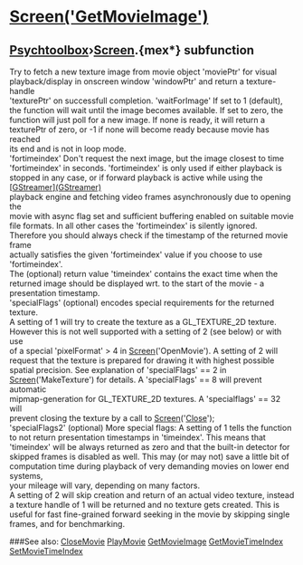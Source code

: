 # [Screen('GetMovieImage')](Screen-GetMovieImage) 
## [Psychtoolbox](Pyschtoolbox)&#8250;[Screen](Screen).{mex*} subfunction


Try to fetch a new texture image from movie object 'moviePtr' for visual  
playback/display in onscreen window 'windowPtr' and return a texture-handle  
'texturePtr' on successfull completion. 'waitForImage' If set to 1 (default),  
the function will wait until the image becomes available. If set to zero, the  
function will just poll for a new image. If none is ready, it will return a  
texturePtr of zero, or -1 if none will become ready because movie has reached  
its end and is not in loop mode.  
'fortimeindex' Don't request the next image, but the image closest to time  
'fortimeindex' in seconds. 'fortimeindex' is only used if either playback is  
stopped in any case, or if forward playback is active while using the [[GStreamer](GStreamer)][(GStreamer)]((GStreamer))  
playback engine and fetching video frames asynchronously due to opening the  
movie with async flag set and sufficient buffering enabled on suitable movie  
file formats. In all other cases the 'fortimeindex' is silently ignored.  
Therefore you should always check if the timestamp of the returned movie frame  
actually satisfies the given 'fortimeindex' value if you choose to use  
'fortimeindex'.  
The (optional) return value 'timeindex' contains the exact time when the  
returned image should be displayed wrt. to the start of the movie - a  
presentation timestamp.   
'specialFlags' (optional) encodes special requirements for the returned texture.  
A setting of 1 will try to create the texture as a GL\_TEXTURE\_2D texture.  
However this is not well supported with a setting of 2 (see below) or with use  
of a special 'pixelFormat' \> 4 in [Screen](Screen)('OpenMovie'). A setting of 2 will  
request that the texture is prepared for drawing it with highest possible  
spatial precision. See explanation of 'specialFlags' == 2 in  
[Screen](Screen)('MakeTexture') for details. A 'specialFlags' == 8 will prevent automatic  
mipmap-generation for GL\_TEXTURE\_2D textures. A 'specialflags' == 32 will  
prevent closing the texture by a call to [Screen](Screen)('[Close](Close)');  
'specialFlags2' (optional) More special flags: A setting of 1 tells the function  
to not return presentation timestamps in 'timeindex'. This means that  
'timeindex' will be always returned as zero and that the built-in detector for  
skipped frames is disabled as well. This may (or may not) save a little bit of  
computation time during playback of very demanding movies on lower end systems,  
your mileage will vary, depending on many factors.  
A setting of 2 will skip creation and return of an actual video texture, instead  
a texture handle of 1 will be returned and no texture gets created. This is  
useful for fast fine-grained forward seeking in the movie by skipping single  
frames, and for benchmarking.  
  


###See also:
[CloseMovie](Screen-CloseMovie) [PlayMovie](Screen-PlayMovie) [GetMovieImage](Screen-GetMovieImage) [GetMovieTimeIndex](Screen-GetMovieTimeIndex) [SetMovieTimeIndex](Screen-SetMovieTimeIndex)
